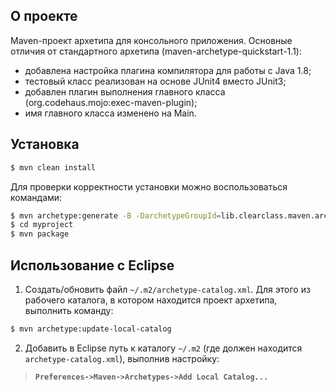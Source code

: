 ﻿## О проекте
Maven-проект архетипа для консольного приложения. Основные отличия от стандартного архетипа (maven-archetype-quickstart-1.1):

- добавлена настройка плагина компилятора для работы с Java 1.8;
- тестовый класс реализован на основе JUnit4 вместо JUnit3;
- добавлен плагин выполнения главного класса (org.codehaus.mojo:exec-maven-plugin);
- имя главного класса изменено на Main.

## Установка
```sh
$ mvn clean install
```
Для проверки корректности установки можно воспользоваться командами:
```sh
$ mvn archetype:generate -B -DarchetypeGroupId=lib.clearclass.maven.archetypes -DarchetypeArtifactId=maven-archetype-console -DarchetypeVersion=1.0 -DgroupId=com.company -DartifactId=myproject -Dversion=1.0-SNAPSHOT -Dpackage=mypack
$ cd myproject
$ mvn package
```

## Использование с Eclipse  

1. Создать/обновить файл `~/.m2/archetype-catalog.xml`. Для этого из рабочего каталога, в котором находится проект архетипа, выполнить команду:
```sh
$ mvn archetype:update-local-catalog
```

2. Добавить в Eclipse путь к каталогу `~/.m2` (где должен находится `archetype-catalog.xml`), выполнив настройку:  
>**`Preferences->Maven->Archetypes->Add Local Catalog...`**
